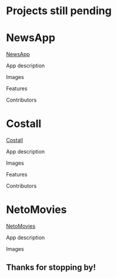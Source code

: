 # Projects still pending

#  NewsApp
[NewsApp](https://github.com/TOLANY-LANNIE/News-App)
<p>
  App description
</p>
<p>
  Images
</p>
<p>
  Features
</p>
<p>
  Contributors
</p>

# Costall
[Costall](https://github.com/TOLANY-LANNIE/Costall-Meeting-Ledger-App)
<p>
  App description
</p>
<p>
  Images
</p>
<p>
  Features
</p>
<p>
  Contributors
</p>

# NetoMovies
[NetoMovies](https://github.com/TOLANY-LANNIE/Guardian-News-App)
<p>
  App description
</p>
<p>
  Images
</p>

## Thanks for stopping by!
